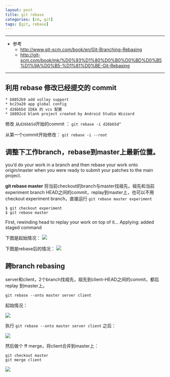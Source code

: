 ```yaml
---
layout: post
title: git rebase
categories: [cm, git]
tags: [git, rebase]
---
```


---

* 参考
  * <http://www.git-scm.com/book/en/Git-Branching-Rebasing>
  * <http://git-scm.com/book/mk/%D0%93%D1%80%D0%B0%D0%BD%D0%B5%D1%9A%D0%B5-%D1%81%D0%BE-Git-Rebasing>

---


## 利用 rebase 修改已经提交的 commit

~~~
* b8852b9 add volley support
* bc23a20 app global config
* d26bb5d IDEA 的 vcs 配置
* 16892cd blank project created by Android Studio Wizzard
~~~

修改 从`d26bb5d`开始的commit ： `git rebase -i d26bb5d^`

从第一个commit开始修改： `git rebase -i --root`



## 调整下工作branch，rebase到master上最新位置。

you’d do your work in a branch and then rebase your work onto origin/master when you were ready to submit your patches to the main project.
 
**git rebase master** 将当前checkout的branch与master找祖先，祖先和当前experiment branch HEAD之间的commit，replay到master上，也可以不用checkout experiment branch，直接运行 `git rebase master experiment`

```
$ git checkout experiment
$ git rebase master   
```

First, rewinding head to replay your work on top of it...
Applying: added staged command
 
下图是起始情况：
![](git_rebase_sample01_before.png)

下图是rebase后的情况：
![](git_rebase_sample01_after.png)





## 跨branch rebasing

server和client，2个branch找祖先，祖先到client-HEAD之间的commit，都后 replay 到master上。

```
git rebase --onto master server client
```

起始情况：

![](git_rebase_sample02_01.png)

执行 `git rebase --onto master server client` 之后：

![](git_rebase_sample02_02.png)


然后做个 ff merge，将client合并到master上：

~~~
git checkout master
git merge client
~~~

![](git_rebase_sample02_03.png)






